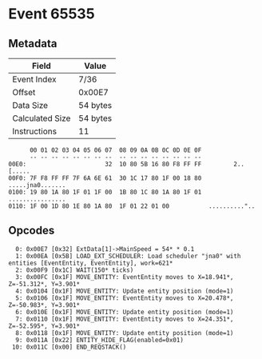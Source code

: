 # Event 65535

## Metadata

| Field           | Value    |
|-----------------|----------|
| Event Index     | 7/36     |
| Offset          | 0x00E7   |
| Data Size       | 54 bytes |
| Calculated Size | 54 bytes |
| Instructions    | 11       |

```
      00 01 02 03 04 05 06 07  08 09 0A 0B 0C 0D 0E 0F
      -- -- -- -- -- -- -- --  -- -- -- -- -- -- -- --
00E0:                      32  10 80 5B 16 80 F8 FF FF         2..[.....
00F0: 7F F8 FF FF 7F 6A 6E 61  30 1C 17 80 1F 00 18 80  .....jna0.......
0100: 19 80 1A 80 1F 01 1F 00  1B 80 1C 80 1A 80 1F 01  ................
0110: 1F 00 1D 80 1E 80 1A 80  1F 01 22 01 00           .........."..   
```

## Opcodes

```
  0: 0x00E7 [0x32] ExtData[1]->MainSpeed = 54* * 0.1
  1: 0x00EA [0x5B] LOAD_EXT_SCHEDULER: Load scheduler "jna0" with entities [EventEntity, EventEntity], work=621*
  2: 0x00F9 [0x1C] WAIT(150* ticks)
  3: 0x00FC [0x1F] MOVE_ENTITY: EventEntity moves to X=18.941*, Z=-51.312*, Y=3.901*
  4: 0x0104 [0x1F] MOVE_ENTITY: Update entity position (mode=1)
  5: 0x0106 [0x1F] MOVE_ENTITY: EventEntity moves to X=20.478*, Z=-50.983*, Y=3.901*
  6: 0x010E [0x1F] MOVE_ENTITY: Update entity position (mode=1)
  7: 0x0110 [0x1F] MOVE_ENTITY: EventEntity moves to X=24.351*, Z=-52.595*, Y=3.901*
  8: 0x0118 [0x1F] MOVE_ENTITY: Update entity position (mode=1)
  9: 0x011A [0x22] ENTITY_HIDE_FLAG(enabled=0x01)
 10: 0x011C [0x00] END_REQSTACK()
```
